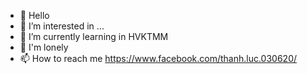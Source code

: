 - 👋 Hello
- 👀 I’m interested in ...
- 🌱 I’m currently learning in HVKTMM
- 💞️ I'm lonely 
- 📫 How to reach me https://www.facebook.com/thanh.luc.030620/

<!---
ThanhLucKMA/ThanhLucKMA is a ✨ special ✨ repository because its `README.md` (this file) appears on your GitHub profile.
You can click the Preview link to take a look at your changes.
--->
